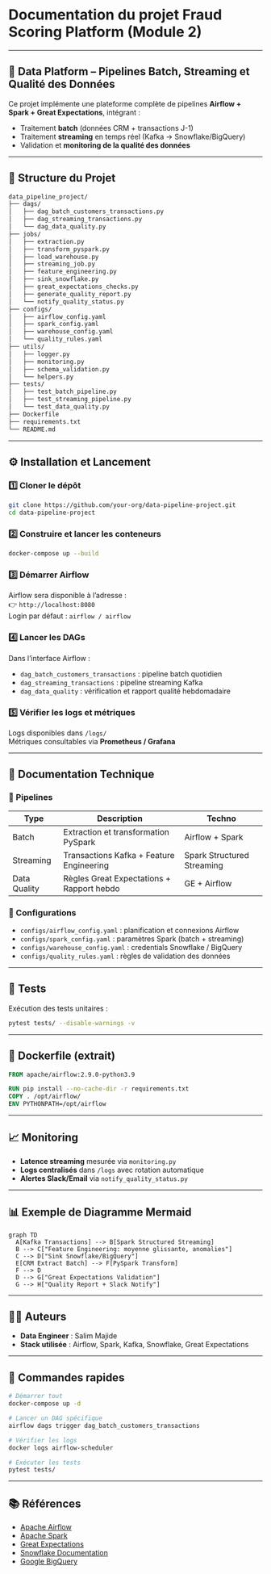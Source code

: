 # Documentation du projet Fraud Scoring Platform (Module 2)
---
## 🚀 Data Platform – Pipelines Batch, Streaming et Qualité des Données

Ce projet implémente une plateforme complète de pipelines **Airflow + Spark + Great Expectations**, intégrant :
- Traitement **batch** (données CRM + transactions J-1)
- Traitement **streaming** en temps réel (Kafka → Snowflake/BigQuery)
- Validation et **monitoring de la qualité des données**

---

## 📂 Structure du Projet

```bash
data_pipeline_project/
├── dags/
│   ├── dag_batch_customers_transactions.py
│   ├── dag_streaming_transactions.py
│   └── dag_data_quality.py
├── jobs/
│   ├── extraction.py
│   ├── transform_pyspark.py
│   ├── load_warehouse.py
│   ├── streaming_job.py
│   ├── feature_engineering.py
│   ├── sink_snowflake.py
│   ├── great_expectations_checks.py
│   ├── generate_quality_report.py
│   └── notify_quality_status.py
├── configs/
│   ├── airflow_config.yaml
│   ├── spark_config.yaml
│   ├── warehouse_config.yaml
│   └── quality_rules.yaml
├── utils/
│   ├── logger.py
│   ├── monitoring.py
│   ├── schema_validation.py
│   └── helpers.py
├── tests/
│   ├── test_batch_pipeline.py
│   ├── test_streaming_pipeline.py
│   └── test_data_quality.py
├── Dockerfile
├── requirements.txt
└── README.md
```

---

## ⚙️ Installation et Lancement

### 1️⃣ Cloner le dépôt

```bash
git clone https://github.com/your-org/data-pipeline-project.git
cd data-pipeline-project
```

### 2️⃣ Construire et lancer les conteneurs

```bash
docker-compose up --build
```

### 3️⃣ Démarrer Airflow

Airflow sera disponible à l’adresse :  
👉 `http://localhost:8080`  
Login par défaut : `airflow / airflow`

### 4️⃣ Lancer les DAGs

Dans l’interface Airflow :
- `dag_batch_customers_transactions` : pipeline batch quotidien  
- `dag_streaming_transactions` : pipeline streaming Kafka  
- `dag_data_quality` : vérification et rapport qualité hebdomadaire  

### 5️⃣ Vérifier les logs et métriques

Logs disponibles dans `/logs/`  
Métriques consultables via **Prometheus / Grafana**

---

## 📘 Documentation Technique

### 🔹 Pipelines

| Type | Description | Techno |
|------|--------------|--------|
| Batch | Extraction et transformation PySpark | Airflow + Spark |
| Streaming | Transactions Kafka + Feature Engineering | Spark Structured Streaming |
| Data Quality | Règles Great Expectations + Rapport hebdo | GE + Airflow |

### 🔹 Configurations

- `configs/airflow_config.yaml` : planification et connexions Airflow  
- `configs/spark_config.yaml` : paramètres Spark (batch + streaming)  
- `configs/warehouse_config.yaml` : credentials Snowflake / BigQuery  
- `configs/quality_rules.yaml` : règles de validation des données  

---

## 🧪 Tests

Exécution des tests unitaires :

```bash
pytest tests/ --disable-warnings -v
```

---

## 🧱 Dockerfile (extrait)

```Dockerfile
FROM apache/airflow:2.9.0-python3.9

RUN pip install --no-cache-dir -r requirements.txt
COPY . /opt/airflow/
ENV PYTHONPATH=/opt/airflow
```

---

## 📈 Monitoring

- **Latence streaming** mesurée via `monitoring.py`
- **Logs centralisés** dans `/logs` avec rotation automatique
- **Alertes Slack/Email** via `notify_quality_status.py`

---

## 📊 Exemple de Diagramme Mermaid

```mermaid
graph TD
  A[Kafka Transactions] --> B[Spark Structured Streaming]
  B --> C["Feature Engineering: moyenne glissante, anomalies"]
  C --> D["Sink Snowflake/BigQuery"]
  E[CRM Extract Batch] --> F[PySpark Transform]
  F --> D
  D --> G["Great Expectations Validation"]
  G --> H["Quality Report + Slack Notify"]
```

---

## 👨‍💻 Auteurs

- **Data Engineer** : Salim Majide  
- **Stack utilisée** : Airflow, Spark, Kafka, Snowflake, Great Expectations

---

## 🏁 Commandes rapides

```bash
# Démarrer tout
docker-compose up -d

# Lancer un DAG spécifique
airflow dags trigger dag_batch_customers_transactions

# Vérifier les logs
docker logs airflow-scheduler

# Exécuter les tests
pytest tests/
```

---

## 📚 Références

- [Apache Airflow](https://airflow.apache.org/)
- [Apache Spark](https://spark.apache.org/)
- [Great Expectations](https://greatexpectations.io/)
- [Snowflake Documentation](https://docs.snowflake.com/)
- [Google BigQuery](https://cloud.google.com/bigquery)
